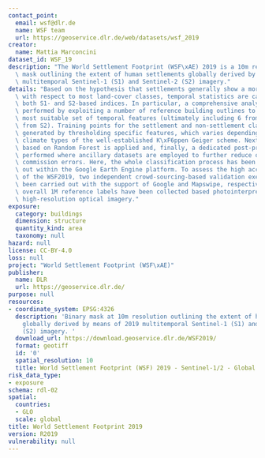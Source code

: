 ```yaml
---
contact_point:
  email: wsf@dlr.de
  name: WSF team
  url: https://geoservice.dlr.de/web/datasets/wsf_2019
creator:
  name: Mattia Marconcini
dataset_id: WSF_19
description: "The World Settlement Footprint (WSF\xAE) 2019 is a 10m resolution binary\
  \ mask outlining the extent of human settlements globally derived by means of 2019\
  \ multitemporal Sentinel-1 (S1) and Sentinel-2 (S2) imagery."
details: "Based on the hypothesis that settlements generally show a more stable behavior\
  \ with respect to most land-cover classes, temporal statistics are calculated for\
  \ both S1- and S2-based indices. In particular, a comprehensive analysis has been\
  \ performed by exploiting a number of reference building outlines to identify the\
  \ most suitable set of temporal features (ultimately including 6 from S1 and 25\
  \ from S2). Training points for the settlement and non-settlement class are then\
  \ generated by thresholding specific features, which varies depending on the 30\
  \ climate types of the well-established K\xF6ppen Geiger scheme. Next, binary classification\
  \ based on Random Forest is applied and, finally, a dedicated post-processing is\
  \ performed where ancillary datasets are employed to further reduce omission and\
  \ commission errors. Here, the whole classification process has been entirely carried\
  \ out within the Google Earth Engine platform. To assess the high accuracy and reliability\
  \ of the WSF2019, two independent crowd-sourcing-based validation exercises have\
  \ been carried out with the support of Google and Mapswipe, respectively, where\
  \ overall 1M reference labels have been collected based photointerpretation of very\
  \ high-resolution optical imagery."
exposure:
  category: buildings
  dimension: structure
  quantity_kind: area
  taxonomy: null
hazard: null
license: CC-BY-4.0
loss: null
project: "World Settlement Footprint (WSF\xAE)"
publisher:
  name: DLR
  url: https://geoservice.dlr.de/
purpose: null
resources:
- coordinate_system: EPSG:4326
  description: 'Binary mask at 10m resolution outlining the extent of human settlements
    globally derived by means of 2019 multitemporal Sentinel-1 (S1) and Sentinel-2
    (S2) imagery. '
  download_url: https://download.geoservice.dlr.de/WSF2019/
  format: geotiff
  id: '0'
  spatial_resolution: 10
  title: World Settlement Footprint (WSF) 2019 - Sentinel-1/2 - Global
risk_data_type:
- exposure
schema: rdl-02
spatial:
  countries:
  - GLO
  scale: global
title: World Settlement Footprint 2019
version: R2019
vulnerability: null
---
```


